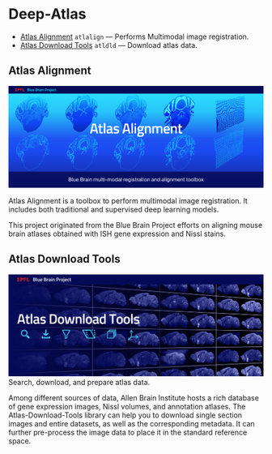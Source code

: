 # Deep-Atlas

- [Atlas Alignment](https://github.com/BlueBrain/atlas-alignment) `atlalign` — Performs Multimodal image registration.
- [Atlas Download Tools](https://github.com/BlueBrain/Atlas-Download-Tools) `atldld` — Download atlas data.

## Atlas Alignment 
<img src="images/Atlas_Alignment_banner.jpg"/>

Atlas Alignment is a toolbox to perform multimodal image registration. It includes both traditional and supervised deep learning models.

This project originated from the Blue Brain Project efforts on aligning mouse brain atlases obtained with ISH gene expression and Nissl stains.

## Atlas Download Tools
<img src="images/Atlas-Download-Tools-banner.jpg"/>
Search, download, and prepare atlas data.

Among different sources of data, Allen Brain Institute hosts a rich database of gene expression images, Nissl volumes, and annotation atlases. The Atlas-Download-Tools library can help you to download single section images and entire datasets, as well as the corresponding metadata. It can further pre-process the image data to place it in the standard reference space.
